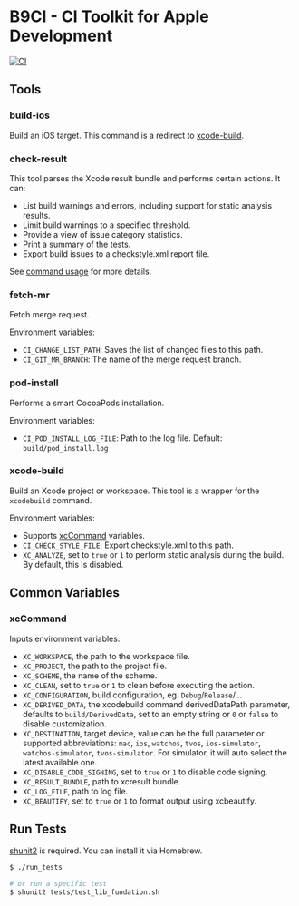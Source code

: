 # B9CI - CI Toolkit for Apple Development

[![CI](https://github.com/b9swift/CI-System/actions/workflows/ci.yml/badge.svg)](https://github.com/b9swift/CI-System/actions/workflows/ci.yml)

## Tools

### build-ios

Build an iOS target. This command is a redirect to [xcode-build](#xcode-build).

### check-result

This tool parses the Xcode result bundle and performs certain actions. It can:

* List build warnings and errors, including support for static analysis results.
* Limit build warnings to a specified threshold.
* Provide a view of issue category statistics.
* Print a summary of the tests.
* Export build issues to a checkstyle.xml report file.

See [command usage](https://github.com/b9swift/CI-System/blob/main/check-result#L10) for more details.

### fetch-mr

Fetch merge request.

Environment variables:

* `CI_CHANGE_LIST_PATH`: Saves the list of changed files to this path.
* `CI_GIT_MR_BRANCH`: The name of the merge request branch.

### pod-install

Performs a smart CocoaPods installation.

Environment variables:

* `CI_POD_INSTALL_LOG_FILE`: Path to the log file. Default: `build/pod_install.log`

### xcode-build

Build an Xcode project or workspace. This tool is a wrapper for the `xcodebuild` command.

Environment variables:

* Supports [xcCommand](#xcCommand) variables.
* `CI_CHECK_STYLE_FILE`: Export checkstyle.xml to this path.
* `XC_ANALYZE`, set to `true` or `1` to perform static analysis during the build. By default, this is disabled.

## Common Variables

### xcCommand

<!-- Link here: xccommand.sh -->

Inputs environment variables:

- `XC_WORKSPACE`, the path to the workspace file.
- `XC_PROJECT`, the path to the project file.
- `XC_SCHEME`, the name of the scheme.
- `XC_CLEAN`, set to `true` or `1` to clean before executing the action.
- `XC_CONFIGURATION`, build configuration, eg. `Debug`/`Release`/...
- `XC_DERIVED_DATA`, the xcodebuild command derivedDataPath parameter, defaults to `build/DerivedData`, set to an empty string or `0` or `false` to disable customization.
- `XC_DESTINATION`, target device, value can be the full parameter or supported abbreviations: `mac`, `ios`, `watchos`, `tvos`, `ios-simulator`, `watchos-simulator`, `tvos-simulator`. For simulator, it will auto select the latest available one.
- `XC_DISABLE_CODE_SIGNING`, set to `true` or `1` to disable code signing.
- `XC_RESULT_BUNDLE`, path to xcresult bundle.
- `XC_LOG_FILE`, path to log file.
- `XC_BEAUTIFY`, set to `true` or `1` to format output using xcbeautify.

## Run Tests

[shunit2](https://github.com/kward/shunit2) is required. You can install it via Homebrew.

```zsh
$ ./run_tests

# or run a specific test
$ shunit2 tests/test_lib_fundation.sh
```
